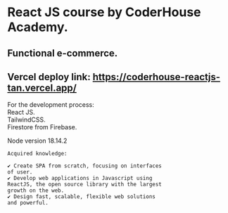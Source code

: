 # React JS course by CoderHouse Academy.

  ##  Functional e-commerce.

## Vercel deploy link: https://coderhouse-reactjs-tan.vercel.app/

For the development process:<br/>
  React JS.<br/>
  TailwindCSS.<br/>
  Firestore from Firebase.
  
Node version 18.14.2

    Acquired knowledge:
    
    ✔ Create SPA from scratch, focusing on interfaces
    of user.
    ✔ Develop web applications in Javascript using
    ReactJS, the open source library with the largest
    growth on the web.
    ✔ Design fast, scalable, flexible web solutions
    and powerful.
